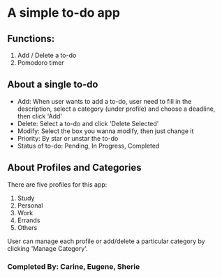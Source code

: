 # A simple to-do app 

## Functions:
1. Add / Delete a to-do
2. Pomodoro timer

## About a single to-do
- Add: When user wants to add a to-do, user need to fill in the description, select a category (under profile) and choose a deadline, then click 'Add'
- Delete: Select a to-do and click 'Delete Selected'
- Modify: Select the box you wanna modify, then just change it
- Priority: By star or unstar the to-do
- Status of to-do: Pending, In Progress, Completed

## About Profiles and Categories
There are five profiles for this app:
1. Study
2. Personal
3. Work
4. Errands
5. Others

User can manage each profile or add/delete a particular category by clicking 'Manage Category'.

### Completed By: Carine, Eugene, Sherie
